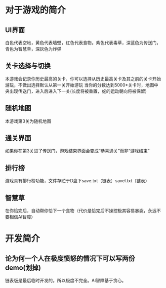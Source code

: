 # 对于游戏的简介
## UI界面
白色代表空地，黄色代表墙壁，红色代表食物，紫色代表毒草，深蓝色为传送门，青色为智慧草，深灰色为炸弹
## 关卡选择与切换
本游戏会记录你历史最高的关卡，你可以选择从历史最高关卡及其之前的关卡开始游玩，不做出选择默认从第一关开始游玩
当你的分数达到5000*关卡时，地图中央出现传送门，进入后进入下一关(长度将被重置，蛇的运动朝向将被保留)
## 随机地图
本游戏第3关为随机地图
## 通关界面
如果你在第3关进了传送门，游戏结束界面会变成“恭喜通关”而非“游戏结束”
## 排行榜
游戏具有排行榜功能，文件存贮于D盘下save.txt（链表）savel.txt（链表）
## 智慧草
在你恰完后，自动帮你恰下一个食物（代价是恰完后不操控极其容易暴毙，永远不要相信AI智障）
# 开发简介
## 论为何一个人在极度愤怒的情况下可以写两份demo(划掉)
链表版是最后临时开发的，所以极度不完全。AI智障基于贪心。
